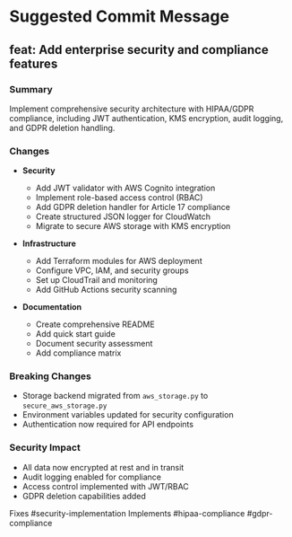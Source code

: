 # Suggested Commit Message

## feat: Add enterprise security and compliance features

### Summary
Implement comprehensive security architecture with HIPAA/GDPR compliance, including JWT authentication, KMS encryption, audit logging, and GDPR deletion handling.

### Changes
- **Security**
  - Add JWT validator with AWS Cognito integration
  - Implement role-based access control (RBAC)
  - Add GDPR deletion handler for Article 17 compliance
  - Create structured JSON logger for CloudWatch
  - Migrate to secure AWS storage with KMS encryption

- **Infrastructure**
  - Add Terraform modules for AWS deployment
  - Configure VPC, IAM, and security groups
  - Set up CloudTrail and monitoring
  - Add GitHub Actions security scanning

- **Documentation**
  - Create comprehensive README
  - Add quick start guide
  - Document security assessment
  - Add compliance matrix

### Breaking Changes
- Storage backend migrated from `aws_storage.py` to `secure_aws_storage.py`
- Environment variables updated for security configuration
- Authentication now required for API endpoints

### Security Impact
- All data now encrypted at rest and in transit
- Audit logging enabled for compliance
- Access control implemented with JWT/RBAC
- GDPR deletion capabilities added

Fixes #security-implementation
Implements #hipaa-compliance #gdpr-compliance